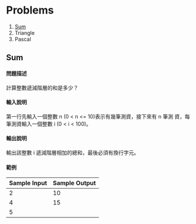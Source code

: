 # Problems

1. [Sum](#sum)
2. Triangle
3. Pascal

## Sum

#### 問題描述

計算整數遞減階層的和是多少？

#### 輸入說明

第一行先輸入一個整數 n (0 < n <= 10)表示有幾筆測資，接下來有 n 筆測
資，每筆測資輸入一個整數 i (0 < i < 100)。

#### 輸出說明

輸出該整數 i 遞減階層相加的總和，最後必須有換行字元。

#### 範例
|Sample Input|Sample Output|
|:----|:----|
|2|10|
|4|15|
|5||
